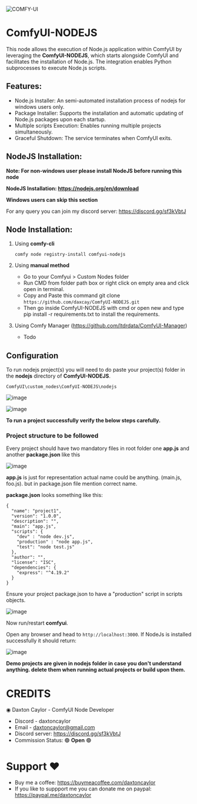 ![COMFY-UI](https://github.com/daxcay/ComfyUI-NODEJS/assets/164315771/1b5fcdbf-ec3e-4a43-8311-43e20d73b705)

# ComfyUI-NODEJS

This node allows the execution of Node.js application within ComfyUI by leveraging the **ComfyUI-NODEJS**, which starts alongside ComfyUI and facilitates the installation of Node.js. The integration enables Python subprocesses to execute Node.js scripts.

## Features:

- Node.js Installer: An semi-automated installation process of nodejs for windows users only.
- Package Installer: Supports the installation and automatic updating of Node.js packages upon each startup.
- Multiple scripts Execution: Enables running multiple projects simultaneously.
- Graceful Shutdown: The service terminates when ComfyUI exits.

## NodeJS Installation:

**Note: For non-windows user please install NodeJS before running this node**

**NodeJS Installation: https://nodejs.org/en/download**

**Windows users can skip this section**

For any query you can join my discord server: https://discord.gg/sf3kVbtJ

## Node Installation:

1. Using **comfy-cli**

   ```comfy node registry-install comfyui-nodejs```
   
3. Using **manual method**
   - Go to your Comfyui > Custom Nodes folder
   - Run CMD from folder path box or right click on empty area and click open in terminal.
   - Copy and Paste this command git clone ```https://github.com/daxcay/ComfyUI-NODEJS.git```
   - Then go inside ComfyUI-NODEJS with cmd or open new and type pip install -r requirements.txt to install the requirements.

4. Using Comfy Manager (https://github.com/ltdrdata/ComfyUI-Manager)
   - Todo

## Configuration

To run nodejs project(s) you will need to do paste your project(s) folder in the **nodejs** directory of **ComfyUI-NODEJS**. 

```ComfyUI\custom_nodes\ComfyUI-NODEJS\nodejs```

![image](https://github.com/daxcay/ComfyUI-NODEJS/assets/164315771/9adabe4a-c25a-4604-85f3-7f2020167f30)

![image](https://github.com/daxcay/ComfyUI-NODEJS/assets/164315771/c6d990c0-7f3e-40ef-8a20-874d798f2c7b)

**To run a project successfully verify the below steps carefully.**

### Project structure to be followed

Every project should have two mandatory files in root folder one **app.js** and another **package.json** like this 

![image](https://github.com/daxcay/ComfyUI-NODEJS/assets/164315771/c6731bf1-6db8-479f-ba53-f593a1bcf31f)

**app.js** is just for representation actual name could be anything. (main.js, foo.js). 
but in package.json file mention correct name.

**package.json** looks something like this:

```
{
  "name": "project1",
  "version": "1.0.0",
  "description": "",
  "main": "app.js",
  "scripts": {
    "dev" : "node dev.js",
    "production" : "node app.js",
    "test": "node test.js"
  },
  "author": "",
  "license": "ISC",
  "dependencies": {
    "express": "^4.19.2"
  }
}
```

Ensure your project package.json to have a "production" script in scripts objects.

![image](https://github.com/daxcay/ComfyUI-NODEJS/assets/164315771/af32aef5-87e6-41f2-b095-6ee8798b0977)

Now run/restart **comfyui**. 

Open any browser and head to ```http://localhost:3000```. If NodeJs is installed successfully it should return:

![image](https://github.com/daxcay/ComfyUI-NODEJS/assets/164315771/480baf8e-6a37-44fe-8e7d-c012dc637fcd)

**Demo projects are given in nodejs folder in case you don't understand anything. delete them when running actual projects or build upon them.**


# CREDITS

◉ Daxton Caylor - ComfyUI Node Developer 
- Discord - daxtoncaylor
- Email - daxtoncaylor@gmail.com
- Discord server: https://discord.gg/sf3kVbtJ
- Commission Status:  🟢 **Open** 🟢

# Support ❤️
- Buy me a coffee: https://buymeacoffee.com/daxtoncaylor
- If you like to suppport me you can donate me on paypal: https://paypal.me/daxtoncaylor
 










